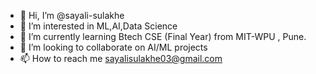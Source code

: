 - 👋 Hi, I’m @sayali-sulakhe
- 👀 I’m interested in ML,AI,Data Science
- 🌱 I’m currently learning Btech CSE (Final Year) from MIT-WPU , Pune.
- 💞️ I’m looking to collaborate on AI/ML projects
- 📫 How to reach me sayalisulakhe03@gmail.com

<!---
sayali-sulakhe/sayali-sulakhe is a ✨ special ✨ repository because its `README.md` (this file) appears on your GitHub profile.
You can click the Preview link to take a look at your changes.
--->

